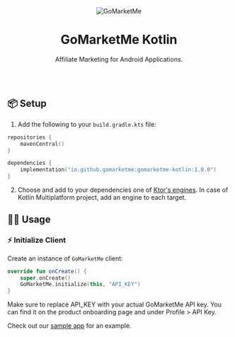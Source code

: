<div align="center">
	<img src="https://static.gomarketme.net/assets/gmm-icon.png" alt="GoMarketMe"/>
	<br>
	<h1>GoMarketMe Kotlin</h1>
	<p>Affiliate Marketing for Android Applications.</p>
	<br>
	<br>
</div>

## 📦 Setup

1. Add the following to your `build.gradle.kts` file:

```kotlin
repositories {
    mavenCentral()
}

dependencies {
    implementation("io.github.gomarketme:gomarketme-kotlin:1.0.0")
}
```

2. Choose and add to your dependencies one of [Ktor's engines](https://ktor.io/docs/http-client-engines.html). In case of Kotlin Multiplatform project, add an engine to each target.

## 🧑‍💻 Usage

### ⚡️ Initialize Client

Create an instance of `GoMarketMe` client:

```kotlin
override fun onCreate() {
    super.onCreate()    
    GoMarketMe.initialize(this, "API_KEY")
}
```

Make sure to replace API_KEY with your actual GoMarketMe API key. You can find it on the product onboarding page and under Profile > API Key.

Check out our <a href="https://github.com/GoMarketMe/gomarketme-kotlin-sample-app" target="_blank">sample app</a> for an example.
